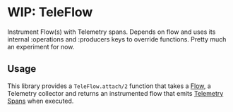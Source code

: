 # WIP: TeleFlow
Instrument Flow(s) with Telemetry spans. Depends on flow and uses its internal
:operations and :producers keys to override functions. Pretty much an
experiment for now.

## Usage
This library provides a `TeleFlow.attach/2` function that
takes a [Flow](https://github.com/dashbitco/flow), a Telemetry collector and returns an
instrumented flow that emits [Telemetry
Spans](https://github.com/beam-telemetry/telemetry#spans) when executed.
